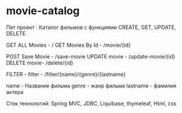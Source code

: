 # movie-catalog


Пет проект : Каталог фильмов с функциями CREATE, GET, UPDATE, DELETE 


GET ALL Movies - / 
GET Movies By Id - /movie/{id}

POST Save Movie - /save-movie
UPDATE movie - /update-movie/{id}
DELETE movie- /delete/{id}

FILTER - filter - /filter/{name}/{genre}/{lastname}

name - Название фильма
genre - жанр фильма
lastname - фамилия актера


Стэк технологий: Spring MVC, JDBC, Liquibase, thymeleaf, Html, css
